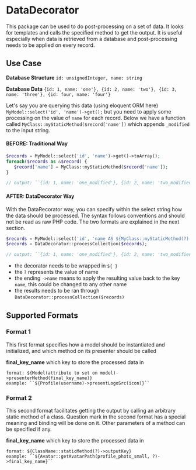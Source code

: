# DataDecorator

This package can be used to do post-processing on a set of data. It looks for templates and calls the specified method to get the output. It is useful especially when data is retrieved from a database and post-processing needs to be applied on every record.

## Use Case
**Database Structure**
``id: unsignedInteger, name: string``

**Database Data**
``{id: 1, name: 'one'}, {id: 2, name: 'two'}, {id: 3, name: 'three'}, {id: four, name: 'four'}``

Let's say you are querying this data (using eloquent ORM here) ``MyModel::select('id', 'name')->get();`` but you need to apply some processing on the value of ``name`` for each record.
Below we have a function called ``MyClass::myStaticMethod($record['name'])`` which appends ``_modified`` to the input string.

#### BEFORE: Traditional Way
```php
$records = MyModel::select('id', 'name')->get()->toArray();
foreach($records as &$record) {
   $record['name'] = MyClass::myStaticMethod($record['name']);
}

// output: ``{id: 1, name: 'one_modified'}, {id: 2, name: 'two_modified'}, {id: 3, name: 'three_modified'}, {id: four, name: 'four_modified'}``
```

#### AFTER: DataDecorator Way
With the DataRecorator way, you can specify within the select string how the data should be processed. The syntax follows conventions and should not be read as raw PHP code. The two formats are explained in the next section. 
```php
$records = MyModel::select('id', 'name AS ${MyClass::myStaticMethod(?)->name}')->get()->toArray();
$records = DataDecorator::processCollection($records);

// output: ``{id: 1, name: 'one_modified'}, {id: 2, name: 'two_modified'}, {id: 3, name: 'three_modified'}, {id: four, name: 'four_modified'}``
```
- the decorator needs to be wrapped in ``${ }``
- the ``?`` represents the value of name
- the ending ``->name`` means to apply the resulting value back to the key ``name``, this could be changed to any other name
- the results needs to be ran through ``DataDecorator::processCollection($records)``


## Supported Formats

### Format 1
This first format specifies how a model should be instantiated and initialized, and which method on its presenter
should be called

**final_key_name** which key to store the processed data in

```
format: ${Model(attribute to set on model)->presenterMethod(final_key_name)}
example: ``${Profile(username)->presentLogoSrc(icon)}``
```

### Format 2
This second format facilitates getting the output by calling an arbitrary static method of a class. Question mark in the second format has a special meaning and binding will be done on it. Other parameters of a method can be specified if any.

**final_key_name** which key to store the processed data in

```
format: ${ClassName::staticMethod(?)->outputKey}
example: ``${Avatar::getAvatarPath(profile_photo_small, ?)->final_key_name}``
```         

